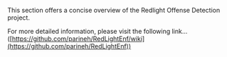 This section offers a concise overview of the Redlight Offense Detection project. 

For more detailed information, please visit the following link... 
([https://github.com/parineh/RedLightEnf/wiki](https://github.com/parineh/RedLightEnf))
